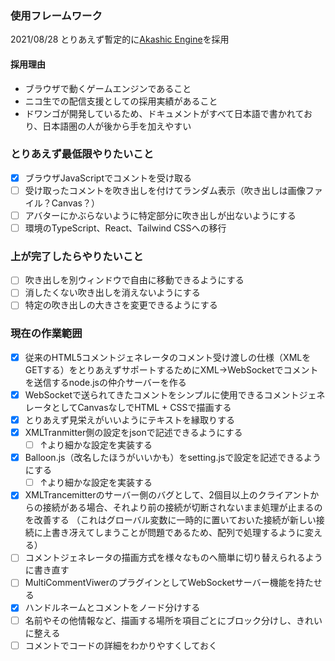 ### 使用フレームワーク
2021/08/28 とりあえず暫定的に[Akashic Engine](https://akashic-games.github.io/)を採用
#### 採用理由
- ブラウザで動くゲームエンジンであること
- ニコ生での配信支援としての採用実績があること
- ドワンゴが開発しているため、ドキュメントがすべて日本語で書かれており、日本語圏の人が後から手を加えやすい

### とりあえず最低限やりたいこと
- [x] ブラウザJavaScriptでコメントを受け取る
- [ ] 受け取ったコメントを吹き出しを付けてランダム表示（吹き出しは画像ファイル？Canvas？）
- [ ] アバターにかぶらないように特定部分に吹き出しが出ないようにする
- [ ] 環境のTypeScript、React、Tailwind CSSへの移行

### 上が完了したらやりたいこと
- [ ] 吹き出しを別ウィンドウで自由に移動できるようにする
- [ ] 消したくない吹き出しを消えないようにする
- [ ] 特定の吹き出しの大きさを変更できるようにする

### 現在の作業範囲
- [x] 従来のHTML5コメントジェネレータのコメント受け渡しの仕様（XMLをGETする）をとりあえずサポートするためにXML→WebSocketでコメントを送信するnode.jsの仲介サーバーを作る
- [x] WebSocketで送られてきたコメントをシンプルに使用できるコメントジェネレータとしてCanvasなしでHTML + CSSで描画する
- [x] とりあえず見栄えがいいようにテキストを縁取りする
- [x] XMLTranmitter側の設定をjsonで記述できるようにする
  - [ ] ↑より細かな設定を実装する
- [x] Balloon.js（改名したほうがいいかも）をsetting.jsで設定を記述できるようにする
  - [ ] ↑より細かな設定を実装する
- [x] XMLTrancemitterのサーバー側のバグとして、2個目以上のクライアントからの接続がある場合、それより前の接続が切断されないまま処理が止まるのを改善する
      （これはグローバル変数に一時的に置いておいた接続が新しい接続に上書き冴えてしまうことが問題であるため、配列で処理するように変える）
- [ ] コメントジェネレータの描画方式を様々なものへ簡単に切り替えられるように書き直す
- [ ] MultiCommentViwerのプラグインとしてWebSocketサーバー機能を持たせる
- [x] ハンドルネームとコメントをノード分けする
- [ ] 名前やその他情報など、描画する場所を項目ごとにブロック分けし、きれいに整える
- [ ] コメントでコードの詳細をわかりやすくしておく